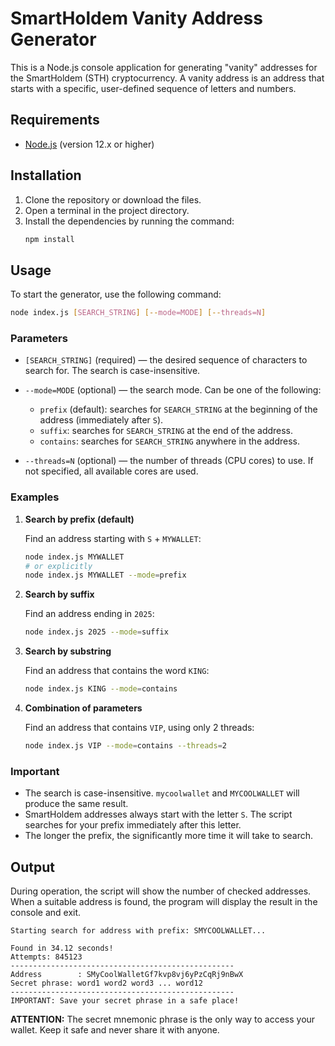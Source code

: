 # SmartHoldem Vanity Address Generator

This is a Node.js console application for generating "vanity" addresses for the SmartHoldem (STH) cryptocurrency. A vanity address is an address that starts with a specific, user-defined sequence of letters and numbers.

## Requirements

*   [Node.js](https://nodejs.org/) (version 12.x or higher)

## Installation

1.  Clone the repository or download the files.
2.  Open a terminal in the project directory.
3.  Install the dependencies by running the command:
    ```bash
    npm install
    ```

## Usage

To start the generator, use the following command:

```bash
node index.js [SEARCH_STRING] [--mode=MODE] [--threads=N]
```

### Parameters

*   `[SEARCH_STRING]` (required) — the desired sequence of characters to search for. The search is case-insensitive.

*   `--mode=MODE` (optional) — the search mode. Can be one of the following:
    *   `prefix` (default): searches for `SEARCH_STRING` at the beginning of the address (immediately after `S`).
    *   `suffix`: searches for `SEARCH_STRING` at the end of the address.
    *   `contains`: searches for `SEARCH_STRING` anywhere in the address.

*   `--threads=N` (optional) — the number of threads (CPU cores) to use. If not specified, all available cores are used.

### Examples

1.  **Search by prefix (default)**

    Find an address starting with `S` + `MYWALLET`:
    ```bash
    node index.js MYWALLET
    # or explicitly
    node index.js MYWALLET --mode=prefix
    ```

2.  **Search by suffix**

    Find an address ending in `2025`:
    ```bash
    node index.js 2025 --mode=suffix
    ```

3.  **Search by substring**

    Find an address that contains the word `KING`:
    ```bash
    node index.js KING --mode=contains
    ```

4.  **Combination of parameters**

    Find an address that contains `VIP`, using only 2 threads:
    ```bash
    node index.js VIP --mode=contains --threads=2
    ```

### Important

*   The search is case-insensitive. `mycoolwallet` and `MYCOOLWALLET` will produce the same result.
*   SmartHoldem addresses always start with the letter `S`. The script searches for your prefix immediately after this letter.
*   The longer the prefix, the significantly more time it will take to search.

## Output

During operation, the script will show the number of checked addresses. When a suitable address is found, the program will display the result in the console and exit.

```
Starting search for address with prefix: SMYCOOLWALLET...

Found in 34.12 seconds!
Attempts: 845123
--------------------------------------------------
Address        : SMyCoolWalletGf7kvp8vj6yPzCqRj9nBwX
Secret phrase: word1 word2 word3 ... word12
--------------------------------------------------
IMPORTANT: Save your secret phrase in a safe place!
```

**ATTENTION:** The secret mnemonic phrase is the only way to access your wallet. Keep it safe and never share it with anyone.
